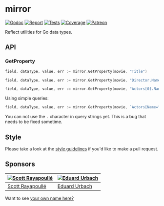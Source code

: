 # mirror

[![Godoc][godoc-image]][godoc-url]
[![Report][report-image]][report-url]
[![Tests][tests-image]][tests-url]
[![Coverage][coverage-image]][coverage-url]
[![Patreon][patreon-image]][patreon-url]

Reflect utilities for Go data types.

## API

### GetProperty

```go
field, dataType, value, err := mirror.GetProperty(movie, "Title")
```

```go
field, dataType, value, err := mirror.GetProperty(movie, "Director.Name")
```

```go
field, dataType, value, err := mirror.GetProperty(movie, "Actors[0].Name")
```

Using simple queries:

```go
field, dataType, value, err := mirror.GetProperty(movie, `Actors[Name="Tom Cruise"].Name`)
```

You can not use the `.` character in query strings yet. This is a bug that needs to be fixed sometime.

## Style

Please take a look at the [style guidelines](https://github.com/akyoto/quality/blob/master/STYLE.md) if you'd like to make a pull request.

## Sponsors

| [![Scott Rayapoullé](https://avatars3.githubusercontent.com/u/11772084?s=70&v=4)](https://github.com/soulcramer) | [![Eduard Urbach](https://avatars2.githubusercontent.com/u/438936?s=70&v=4)](https://twitter.com/eduardurbach) |
| --- | --- |
| [Scott Rayapoullé](https://github.com/soulcramer) | [Eduard Urbach](https://eduardurbach.com) |

Want to see [your own name here?](https://www.patreon.com/eduardurbach)

[godoc-image]: https://godoc.org/github.com/aerogo/mirror?status.svg
[godoc-url]: https://godoc.org/github.com/aerogo/mirror
[report-image]: https://goreportcard.com/badge/github.com/aerogo/mirror
[report-url]: https://goreportcard.com/report/github.com/aerogo/mirror
[tests-image]: https://cloud.drone.io/api/badges/aerogo/mirror/status.svg
[tests-url]: https://cloud.drone.io/aerogo/mirror
[coverage-image]: https://codecov.io/gh/aerogo/mirror/graph/badge.svg
[coverage-url]: https://codecov.io/gh/aerogo/mirror
[patreon-image]: https://img.shields.io/badge/patreon-donate-green.svg
[patreon-url]: https://www.patreon.com/eduardurbach
